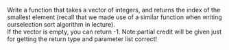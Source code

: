 Write a function that takes a vector of integers, and returns the index of the smallest element (recall that we made use of a similar function when writing ourselection sort algorithm in lecture).  
If the vector is empty, you can return -1.
Note:partial credit will be given just for getting the return type and parameter list correct!

